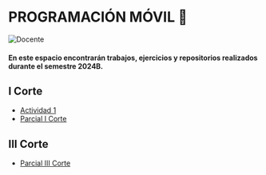 # PROGRAMACIÓN MÓVIL  📱

![Docente](https://img.shields.io/badge/Docente-Jesús_Ariel_González_Bonilla-%23FF0000.svg?style=for-the-badge&logo=Docente)

#### En este espacio encontrarán trabajos, ejercicios y repositorios realizados durante el semestre 2024B.

## I Corte

- [Actividad 1](Actividad_1/C1-A2_Tendencia_emergente_tecnologia_movil)
- [Parcial I Corte](PArcial_I_Corte/moviles-cam-corte-1-9022224105)

## III Corte

- [Parcial III Corte](PArcial_III_Corte/Parcial)


